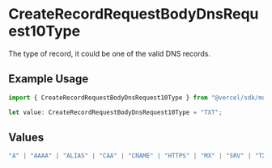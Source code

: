 # CreateRecordRequestBodyDnsRequest10Type

The type of record, it could be one of the valid DNS records.

## Example Usage

```typescript
import { CreateRecordRequestBodyDnsRequest10Type } from "@vercel/sdk/models/createrecordop.js";

let value: CreateRecordRequestBodyDnsRequest10Type = "TXT";
```

## Values

```typescript
"A" | "AAAA" | "ALIAS" | "CAA" | "CNAME" | "HTTPS" | "MX" | "SRV" | "TXT" | "NS"
```